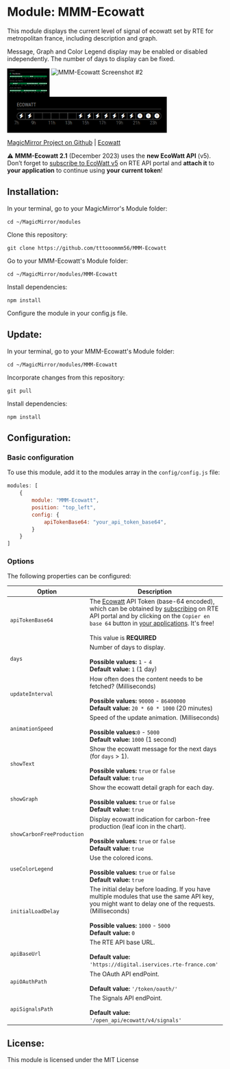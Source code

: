# Module: MMM-Ecowatt
This module displays the current level of signal of ecowatt set by RTE for metropolitan france, including description and graph.

Message, Graph and Color Legend display may be enabled or disabled independently. The number of days to display can be fixed.

<p align="left">
<img alt="MMM-Ecowatt Screenshot #1" src="MMM-Ecowatt_screenshot1.png" align="top" height="66px">
<img alt="MMM-Ecowatt Screenshot #2" src="MMM-Ecowatt_screenshot2.png" align="top" height="109px">
<img alt="MMM-Ecowatt Screenshot #3" src="MMM-Ecowatt_screenshot3.png" align="top" height="84px">
</p>

[MagicMirror Project on Github](https://github.com/MichMich/MagicMirror) | [Ecowatt](https://www.monecowatt.fr/)

⚠️ **MMM-Ecowatt 2.1** (December 2023) uses the **new EcoWatt API** (v5). Don’t forget to [subscribe to EcoWatt v5](https://data.rte-france.com/catalog/-/api/consumption/Ecowatt/v5.0) on RTE API portal and **attach it** to **your application** to continue using **your current token**!

## Installation:

In your terminal, go to your MagicMirror's Module folder:
```shell
cd ~/MagicMirror/modules
```

Clone this repository:
```shell
git clone https://github.com/tttooommm56/MMM-Ecowatt
```

Go to your MMM-Ecowatt's Module folder:
```shell
cd ~/MagicMirror/modules/MMM-Ecowatt
```

Install dependencies:
```shell
npm install
```

Configure the module in your config.js file.

## Update:

In your terminal, go to your MMM-Ecowatt's Module folder:
```shell
cd ~/MagicMirror/modules/MMM-Ecowatt
```

Incorporate changes from this repository:
```shell
git pull
```

Install dependencies:
```shell
npm install
```

## Configuration:

### Basic configuration

To use this module, add it to the modules array in the `config/config.js` file:
```javascript
modules: [
	{
		module: "MMM-Ecowatt",
		position: "top_left",
		config: {
			apiTokenBase64: "your_api_token_base64",
		}
	}
]
```

### Options

The following properties can be configured:


| Option                       | Description
| ---------------------------- | -----------
| `apiTokenBase64`             | The [Ecowatt](https://data.rte-france.com/catalog/-/api/consumption/Ecowatt/v5.0) API Token (base-64 encoded), which can be obtained by [subscribing](https://data.rte-france.com/catalog/-/api/consumption/Ecowatt/v5.0) on RTE API portal and by clicking on the `Copier en base 64` button in [your applications](https://data.rte-france.com/group/guest/apps). It's free! <br><br> This value is **REQUIRED**
| `days`                       | Number of days to display. <br><br> **Possible values:** `1` - `4` <br> **Default value:** `1` (1 day)
| `updateInterval`             | How often does the content needs to be fetched? (Milliseconds)  <br><br> **Possible values:** `90000` - `86400000` <br> **Default value:** `20 * 60 * 1000` (20 minutes)
| `animationSpeed`             | Speed of the update animation. (Milliseconds) <br><br> **Possible values:**`0` - `5000` <br> **Default value:** `1000` (1 second)
| `showText`                   | Show the ecowatt message for the next days (for `days` > 1). <br><br> **Possible values:** `true` or `false` <br> **Default value:** `true`
| `showGraph`                  | Show the ecowatt detail graph for each day. <br><br> **Possible values:** `true` or `false` <br> **Default value:** `true`
| `showCarbonFreeProduction`   | Display ecowatt indication for carbon-free production (leaf icon in the chart). <br><br> **Possible values:** `true` or `false` <br> **Default value:** `true`
| `useColorLegend`             | Use the colored icons. <br><br> **Possible values:** `true` or `false` <br> **Default value:** `true`
| `initialLoadDelay`           | The initial delay before loading. If you have multiple modules that use the same API key, you might want to delay one of the requests. (Milliseconds) <br><br> **Possible values:** `1000` - `5000` <br> **Default value:**  `0`
| `apiBaseUrl`                 | The RTE API base URL. <br><br> **Default value:**  `'https://digital.iservices.rte-france.com'`
| `apiOAuthPath`               | The OAuth API endPoint. <br><br> **Default value:**  `'/token/oauth/'`
| `apiSignalsPath`             | The Signals API endPoint. <br><br> **Default value:**  `'/open_api/ecowatt/v4/signals'`

## License:

This module is licensed under the MIT License

